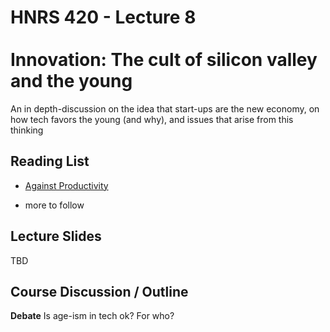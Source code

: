 # HNRS 420 - Lecture 8 <br/><br/>Innovation:  The cult of silicon valley and the young

An in depth-discussion on the idea that start-ups are the new economy, on how tech favors the young (and why), and issues that arise from this thinking

## Reading List
* [Against Productivity](https://medium.com/message/against-productivity-b19f56b67da6)
 - more to follow

## Lecture Slides
TBD


## Course Discussion / Outline
**Debate** Is age-ism in tech ok?  For who?
